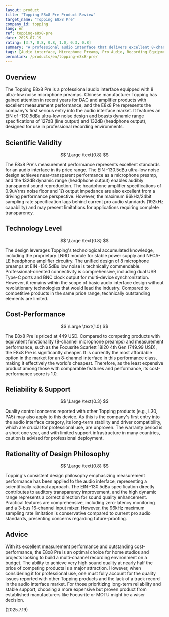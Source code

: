 ```yaml
---
layout: product
title: "Topping E8x8 Pre Product Review"
target_name: "Topping E8x8 Pre"
company_id: topping
lang: en
ref: topping-e8x8-pre
date: 2025-07-19
rating: [3.7, 0.8, 0.8, 1.0, 0.3, 0.8]
summary: "A professional audio interface that delivers excellent 8-channel recording performance at a phenomenal cost-performance, though with reliability concerns."
tags: [Audio interface, Microphone Preamp, Pro Audio, Recording Equipment, USB-C]
permalink: /products/en/topping-e8x8-pre/
---
```

## Overview

The Topping E8x8 Pre is a professional audio interface equipped with 8 ultra-low noise microphone preamps. Chinese manufacturer Topping has gained attention in recent years for DAC and amplifier products with excellent measurement performance, and the E8x8 Pre represents the company's first serious entry into the audio interface market. It features an EIN of -130.5dBu ultra-low noise design and boasts dynamic range specifications of 127dB (line output) and 132dB (headphone output), designed for use in professional recording environments.

## Scientific Validity

$$ \Large \text{0.8} $$

The E8x8 Pre's measurement performance represents excellent standards for an audio interface in its price range. The EIN -130.5dBu ultra-low noise design achieves near-transparent performance as a microphone preamp, and the 132dB dynamic range (headphone output) enables audibly transparent sound reproduction. The headphone amplifier specifications of 0.9uVrms noise floor and 1Ω output impedance are also excellent from a driving performance perspective. However, the maximum 96kHz/24bit sampling rate specification lags behind current pro audio standards (192kHz capability) and may present limitations for applications requiring complete transparency.

## Technology Level

$$ \Large \text{0.8} $$

The design leverages Topping's technological accumulated knowledge, including the proprietary LNRD module for stable power supply and NFCA-LE headphone amplifier circuitry. The unified design of 8 microphone preamps at EIN -130.5dBu low noise is technically commendable. Professional-oriented connectivity is comprehensive, including dual USB Type-C ports and BNC clock output for multi-device synchronization. However, it remains within the scope of basic audio interface design without revolutionary technologies that would lead the industry. Compared to competitive products in the same price range, technically outstanding elements are limited.

## Cost-Performance

$$ \Large \text{1.0} $$

The E8x8 Pre is priced at 449 USD. Compared to competing products with equivalent functionality (8-channel microphone preamps) and measurement performance, such as the Focusrite Scarlett 18i20 4th Gen (749.99 USD), the E8x8 Pre is significantly cheaper. It is currently the most affordable option in the market for an 8-channel interface in this performance class, making it effectively the world's cheapest. Therefore, as the least expensive product among those with comparable features and performance, its cost-performance score is 1.0.

## Reliability & Support

$$ \Large \text{0.3} $$

Quality control concerns reported with other Topping products (e.g., L30, PA5) may also apply to this device. As this is the company's first entry into the audio interface category, its long-term stability and driver compatibility, which are crucial for professional use, are unproven. The warranty period is a short one year, and with limited support infrastructure in many countries, caution is advised for professional deployment.

## Rationality of Design Philosophy

$$ \Large \text{0.8} $$

Topping's consistent design philosophy emphasizing measurement performance has been applied to the audio interface, representing a scientifically rational approach. The EIN -130.5dBu specification directly contributes to auditory transparency improvement, and the high dynamic range represents a correct direction for sound quality enhancement. Practical features are comprehensive, including zero-latency monitoring and a 3-bus 16-channel input mixer. However, the 96kHz maximum sampling rate limitation is conservative compared to current pro audio standards, presenting concerns regarding future-proofing.

## Advice

With its excellent measurement performance and outstanding cost-performance, the E8x8 Pre is an optimal choice for home studios and projects looking to build a multi-channel recording environment on a budget. The ability to achieve very high sound quality at nearly half the price of competing products is a major attraction. However, when considering it for professional use, one must fully account for the quality issues reported with other Topping products and the lack of a track record in the audio interface market. For those prioritizing long-term reliability and stable support, choosing a more expensive but proven product from established manufacturers like Focusrite or MOTU might be a wiser decision.

(2025.7.19)